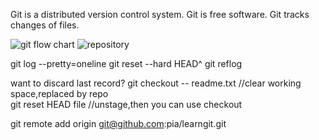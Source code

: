 Git is a distributed version control system.
Git is free software.
Git tracks changes of files.


![git flow chart](http://i.imgur.com/7ZtM0rQ.jpg)
![repository](http://i.imgur.com/TEJbYMR.jpg)

git log --pretty=oneline
git reset --hard HEAD^
git reflog

want to discard last record?
	git checkout -- readme.txt  //clear working space,replaced by repo  
	git reset HEAD file	    //unstage,then you can use checkout

git remote add origin git@github.com:pia/learngit.git
